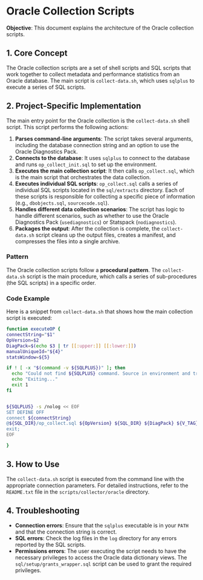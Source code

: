 # Oracle Collection Scripts

**Objective**: This document explains the architecture of the Oracle collection scripts.

## 1. Core Concept

The Oracle collection scripts are a set of shell scripts and SQL scripts that work together to collect metadata and performance statistics from an Oracle database. The main script is `collect-data.sh`, which uses `sqlplus` to execute a series of SQL scripts.

## 2. Project-Specific Implementation

The main entry point for the Oracle collection is the `collect-data.sh` shell script. This script performs the following actions:

1.  **Parses command-line arguments**: The script takes several arguments, including the database connection string and an option to use the Oracle Diagnostics Pack.
2.  **Connects to the database**: It uses `sqlplus` to connect to the database and runs `op_collect_init.sql` to set up the environment.
3.  **Executes the main collection script**: It then calls `op_collect.sql`, which is the main script that orchestrates the data collection.
4.  **Executes individual SQL scripts**: `op_collect.sql` calls a series of individual SQL scripts located in the `sql/extracts` directory. Each of these scripts is responsible for collecting a specific piece of information (e.g., `dbobjects.sql`, `sourcecode.sql`).
5.  **Handles different data collection scenarios**: The script has logic to handle different scenarios, such as whether to use the Oracle Diagnostics Pack (`usediagnostics`) or Statspack (`nodiagnostics`).
6.  **Packages the output**: After the collection is complete, the `collect-data.sh` script cleans up the output files, creates a manifest, and compresses the files into a single archive.

### Pattern

The Oracle collection scripts follow a **procedural pattern**. The `collect-data.sh` script is the main procedure, which calls a series of sub-procedures (the SQL scripts) in a specific order.

### Code Example

Here is a snippet from `collect-data.sh` that shows how the main collection script is executed:

```bash
function executeOP {
connectString="$1"
OpVersion=$2
DiagPack=$(echo $3 | tr [[:upper:]] [[:lower:]])
manualUniqueId="${4}"
statsWindow=${5}

if ! [ -x "$(command -v ${SQLPLUS})" ]; then
  echo "Could not find ${SQLPLUS} command. Source in environment and try again"
  echo "Exiting..."
  exit 1
fi


${SQLPLUS} -s /nolog << EOF
SET DEFINE OFF
connect ${connectString}
@${SQL_DIR}/op_collect.sql ${OpVersion} ${SQL_DIR} ${DiagPack} ${V_TAG} ${SQLOUTPUT_DIR} "${manualUniqueId}" ${statsWindow}
exit;
EOF

}
```

## 3. How to Use

The `collect-data.sh` script is executed from the command line with the appropriate connection parameters. For detailed instructions, refer to the `README.txt` file in the `scripts/collector/oracle` directory.

## 4. Troubleshooting

-   **Connection errors**: Ensure that the `sqlplus` executable is in your `PATH` and that the connection string is correct.
-   **SQL errors**: Check the log files in the `log` directory for any errors reported by the SQL scripts.
-   **Permissions errors**: The user executing the script needs to have the necessary privileges to access the Oracle data dictionary views. The `sql/setup/grants_wrapper.sql` script can be used to grant the required privileges.

